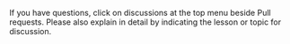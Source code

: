 If you have questions, click on discussions at the top menu beside Pull requests. Please also explain in detail by indicating the lesson or topic for discussion.
